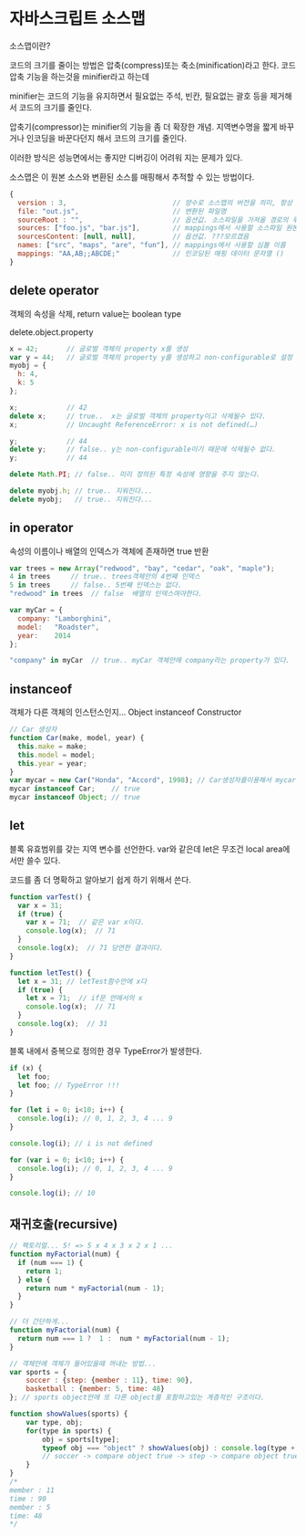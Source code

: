 # 자바스크립트 소스맵

소스맵이란?

코드의 크기를 줄이는 방법은 압축(compress)또는 축소(minification)라고 한다. 코드 압축 기능을 하는것을 minifier라고 하는데

minifier는 코드의 기능을 유지하면서 필요없는 주석, 빈칸, 필요없는 괄호 등을 제거해서 코드의 크기를 줄인다.

압축기(compressor)는 minifier의 기능을 좀 더 확장한 개념. 지역변수명을 짧게 바꾸거나 인코딩을 바꾼다던지 해서 코드의 크기를 줄인다.

이러한 방식은 성능면에서는 좋지만 디버깅이 어려워 지는 문제가 있다.

소스맵은 이 원본 소스와 변환된 소스를 매핑해서 추적할 수 있는 방법이다.

```javascript
{
  version : 3,                          // 양수로 소스맵의 버전을 의미, 항상 제일먼저 나와야함
  file: "out.js",                       // 변환된 파일명
  sourceRoot : "",                      // 옵션값. 소스파일을 가져올 경로의 루트를 재조정
  sources: ["foo.js", "bar.js"],        // mappings에서 사용할 소스파일 원본의 배열
  sourcesContent: [null, null],         // 옵션값. ???모르겠음
  names: ["src", "maps", "are", "fun"], // mappings에서 사용할 심볼 이름
  mappings: "AA,AB;;ABCDE;"             // 인코딩된 매핑 데이터 문자열 ()
}
```



## delete operator

객체의 속성을 삭제, return value는 boolean type

delete.object.property

```javascript
x = 42;       // 글로벌 객체의 property x를 생성
var y = 44;   // 글로벌 객체의 property y를 생성하고 non-configurable로 설정
myobj = {
  h: 4,
  k: 5
};

x;            // 42
delete x;     // true..  x는 글로벌 객체의 property이고 삭제될수 있다.
x;            // Uncaught ReferenceError: x is not defined(…)

y;            // 44
delete y;     // false.. y는 non-configurable이기 때문에 삭제될수 없다.
y;            // 44

delete Math.PI; // false.. 미리 정의된 특정 속성에 영향을 주지 않는다.

delete myobj.h; // true.. 지워진다...
delete myobj;   // true.. 지워진다...
```

## in operator

속성의 이름이나 배열의 인덱스가 객체에 존재하면 true 반환

```javascript
var trees = new Array("redwood", "bay", "cedar", "oak", "maple");
4 in trees     // true.. trees객체안의 4번째 인덱스
5 in trees     // false.. 5번째 인덱스는 없다.
"redwood" in trees  // false  배열의 인덱스여야한다.

var myCar = {
  company: "Lamborghini",
  model:   "Roadster",
  year:    2014
};

"company" in myCar  // true.. myCar 객체안에 company라는 property가 있다.
```

## instanceof

객체가 다른 객체의 인스턴스인지...  Object instanceof Constructor

```javascript
// Car 생성자
function Car(make, model, year) {
  this.make = make;
  this.model = model;
  this.year = year;
}
var mycar = new Car("Honda", "Accord", 1998); // Car생성자를이용해서 mycar객체를 만듬
mycar instanceof Car;    // true
mycar instanceof Object; // true
```

## let

블록 유효범위를 갖는 지역 변수를 선언한다. var와 같은데 let은 무조건 local area에서만 쓸수 있다.

코드를 좀 더 명확하고 알아보기 쉽게 하기 위해서 쓴다.

```javascript
function varTest() {
  var x = 31;
  if (true) {
    var x = 71;  // 같은 var x이다.
    console.log(x);  // 71
  }
  console.log(x);  // 71 당연한 결과이다.
}

function letTest() {
  let x = 31; // letTest함수안에 x다
  if (true) {
    let x = 71;  // if문 안에서의 x
    console.log(x);  // 71
  }
  console.log(x);  // 31
}
```

블록 내에서 중복으로 정의한 경우 TypeError가 발생한다.

```javascript
if (x) {
  let foo;
  let foo; // TypeError !!!
}
```

```javascript
for (let i = 0; i<10; i++) {
  console.log(i); // 0, 1, 2, 3, 4 ... 9
}

console.log(i); // i is not defined

for (var i = 0; i<10; i++) {
  console.log(i); // 0, 1, 2, 3, 4 ... 9
}

console.log(i); // 10
```

## 재귀호출(recursive)

```javascript
// 팩토리얼... 5! => 5 x 4 x 3 x 2 x 1 ...
function myFactorial(num) {
  if (num === 1) {
    return 1;
  } else {
    return num * myFactorial(num - 1);
  }
}

// 더 간단하게...
function myFactorial(num) {
  return num === 1 ?  1 :  num * myFactorial(num - 1);
}

// 객체안에 객체가 들어있을때 꺼내는 방법...
var sports = {
    soccer : {step: {member : 11}, time: 90},
    basketball : {member: 5, time: 48}
}; // sports object안에 또 다른 object를 포함하고있는 계층적인 구조이다.

function showValues(sports) {
    var type, obj;
    for(type in sports) {
        obj = sports[type];
        typeof obj === "object" ? showValues(obj) : console.log(type + " : " + obj);
        // soccer -> compare object true -> step -> compare object true -> value -> compare object false -> member : 11
    }
}
/*
member : 11
time : 90
member : 5
time: 48
*/
```
